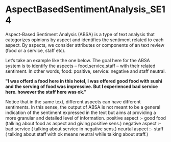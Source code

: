 # **AspectBasedSentimentAnalysis_SE14**
Aspect-Based Sentiment Analysis (ABSA) is a type of text analysis that categorizes opinions by aspect and identifies the sentiment related to each aspect. By aspects, we consider attributes or components of an text review (food or a service, staff etc).

Let’s take an example like the one below. The goal here for the ABSA system is to identify the aspects – food,service,staff – with their related sentiment. In other words,
food: positive,
service: negative
and staff neutral.

**"I was offerd a food here in this hotel, I was offered good food with sushi and the serving of food was impressive. But I experienced bad service here. however the staff here was ok."**

Notice that in the same text, different aspects can have different sentiments. In this sense, the output of ABSA is not meant to be a general indication of the sentiment expressed in the text but aims at providing a more granular and detailed level of information.
positive aspect :- good food (talking about food as aspect and giving positive sens.)
negative aspect :- bad service ( talking about service in negative sens.)
neurtal aspect :- staff ( talking about staff with ok means neutral while talking about staff.) 
